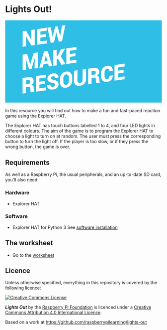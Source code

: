 # Lights Out!

![](cover_make.png)

In this resource you will find out how to make a fun and fast-paced reaction game using the Explorer HAT. 

The Explorer HAT has touch buttons labelled 1 to 4, and four LED lights in different colours. The aim of the game is to program the Explorer HAT to choose a light to turn on at random. The user must press the corresponding button to turn the light off. If the player is too slow, or if they press the wrong button, the game is over.  

## Requirements
As well as a Raspberry Pi, the usual peripherals, and an up-to-date SD card, you'll also need:

### Hardware

* Explorer HAT

### Software

* Explorer HAT for Python 3
See [software installation](software.md)

## The worksheet
* Go to the [worksheet](worksheet.md)

## Licence

Unless otherwise specified, everything in this repository is covered by the following licence:

[![Creative Commons License](http://i.creativecommons.org/l/by-sa/4.0/88x31.png)](http://creativecommons.org/licenses/by-sa/4.0/)

***Lights Out*** by the [Raspberry Pi Foundation](http://www.raspberrypi.org) is licenced under a [Creative Commons Attribution 4.0 International License](http://creativecommons.org/licenses/by-sa/4.0/).

Based on a work at https://github.com/raspberrypilearning/lights-out
